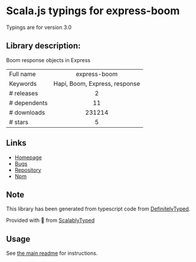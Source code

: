 
# Scala.js typings for express-boom

Typings are for version 3.0

## Library description:
Boom response objects in Express

|                    |                 |
| ------------------ | :-------------: |
| Full name          | express-boom |
| Keywords           | Hapi, Boom, Express, response |
| # releases         | 2 |
| # dependents       | 11 |
| # downloads        | 231214 |
| # stars            | 5 |

## Links
- [Homepage](https://github.com/scottcorgan/express-boom)
- [Bugs](https://github.com/scottcorgan/express-boom/issues)
- [Repository](https://github.com/scottcorgan/express-boom)
- [Npm](https://www.npmjs.com/package/express-boom)
    


## Note
This library has been generated from typescript code from [DefinitelyTyped](https://definitelytyped.org).

Provided with :purple_heart: from [ScalablyTyped](https://github.com/oyvindberg/ScalablyTyped)

## Usage
See [the main readme](../../readme.md) for instructions.


